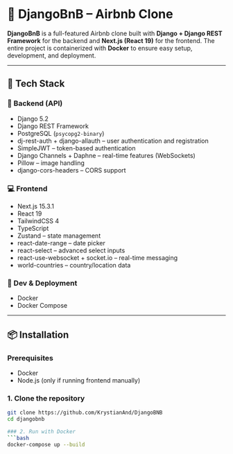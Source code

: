 # 🏡 DjangoBnB – Airbnb Clone

**DjangoBnB** is a full-featured Airbnb clone built with **Django + Django REST Framework** for the backend and **Next.js (React 19)** for the frontend. The entire project is containerized with **Docker** to ensure easy setup, development, and deployment.

---

## 🚀 Tech Stack

### 🔧 Backend (API)
- Django 5.2
- Django REST Framework
- PostgreSQL (`psycopg2-binary`)
- dj-rest-auth + django-allauth – user authentication and registration
- SimpleJWT – token-based authentication
- Django Channels + Daphne – real-time features (WebSockets)
- Pillow – image handling
- django-cors-headers – CORS support

### 💻 Frontend
- Next.js 15.3.1
- React 19
- TailwindCSS 4
- TypeScript
- Zustand – state management
- react-date-range – date picker
- react-select – advanced select inputs
- react-use-websocket + socket.io – real-time messaging
- world-countries – country/location data

### 🐳 Dev & Deployment
- Docker
- Docker Compose

---

## 📦 Installation

### Prerequisites
- Docker
- Node.js (only if running frontend manually)

### 1. Clone the repository
```bash
git clone https://github.com/KrystianAnd/DjangoBNB
cd djangobnb

### 2. Run with Docker
```bash
docker-compose up --build
